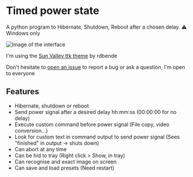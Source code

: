 # Timed power state
A python program to Hibernate, Shutdown, Reboot after a chosen delay.
⚠ Windows only

![Image of the interface](https://i.ibb.co/rH2Y5Gr/python-hhepj-Oca-WN.png)


I'm using the [Sun Valley ttk theme](https://github.com/rdbende/Sun-Valley-ttk-theme) by rdbende

Don't hesitate to [open an issue](https://github.com/MrPowley/timed_power_state/issues/new) to report a bug or ask a question, I'm open to everyone

## Features
- Hibernate, shutdown or reboot
- Send power signal after a desired delay hh:mm:ss (00:00:00 for no delay)
- Execute custom command before power signal (File copy, video conversion...)
- Look for custom text in command output to send power signal (Sees "finished" in output -> shuts down)
- Can abort at any time
- Can be hid to tray (Right click > Show, in tray)
- Can recognise and exact image on screen
- Can save and load presets (Need restart)

